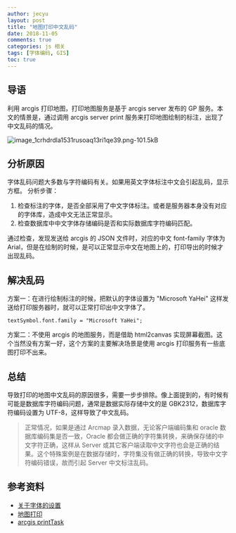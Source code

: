 ```yaml
---
author: jecyu
layout: post
title: "地图打印中文乱码"
date: 2018-11-05
comments: true
categories: js 相关
tags: [字体编码, GIS]
toc: true
---
```


## 导语

利用 arcgis 打印地图，打印地图服务是基于 arcgis server 发布的 GP 服务。本文的情景是，通过调用 arcgis server print 服务来打印地图绘制的标注，出现了中文乱码的情况。

![image_1crhdrdla1531rusoaq13ri1qe39.png-101.5kB][1]

<!-- more -->

## 分析原因

字体乱码问题大多数与字符编码有关。如果用英文字体标注中文会引起乱码，显示方框。
分析步骤：

1. 检查标注的字体，是否全部采用了中文字体标注。或者是服务器本身没有对应的字体库，造成中文无法正常显示。
2. 检查数据库中中文字体存储编码是否和实际数据库字符编码匹配。

通过检查，发现发送给 arcgis 的 JSON 文件时，对应的中文 font-family 字体为 Arial，但是在绘制的时候，是可以正常显示中文在地图上的，打印导出的时候才出现乱码。

## 解决乱码

方案一：在进行绘制标注的时候，把默认的字体设置为 "Microsoft YaHei" 这样发送给打印服务器时，就可以正常打印出中文字体了。

    textSymbol.font.family = "Microsoft YaHei";

方案二：不使用 arcgis 的地图服务，而是借助 html2canvas 实现屏幕截图。这个当然没有方案一好，这个方案的主要解决场景是使用 arcgis 打印服务有一些底图打印不出来。

## 总结

导致打印的地图中文乱码的原因很多，需要一步步排除。像上面提到的，有时候有可能是数据库字符编码问题，通常是数据实际存储中文的是 GBK2312，数据库字符编码设置为 UTF-8，这样导致了中文乱码。

> 正常情况，如果是通过 Arcmap 录入数据，无论客户端编码集和 oracle 数据库编码集是否一致，Oracle 都会做正确的字符集转换，来确保存储的中文字符正确，这样从 Server 或其它客户端读取中文字符也会是正确的结果。这个特殊案例是在数据存储时，字符集没有做正确的转换，导致中文字符编码错误，故而引起 Server 中文标注乱码。

## 参考资料

- [关于字体的设置](https://segmentfault.com/a/1190000006110417)
- [地图打印](https://zhuanlan.zhihu.com/p/35273867)
- [arcgis printTask](https://developers.arcgis.com/javascript/3/jsapi/printtask-amd.html#execute)

[1]: http://static.zybuluo.com/linjiyu/shq54zd2y5ysjfk4bh7ly4dr/image_1crhdrdla1531rusoaq13ri1qe39.png
